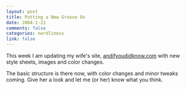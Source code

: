 ```yaml
--- 
layout: post
title: Putting a New Groove On
date: 2004-1-22
comments: false
categories: nerdliness
link: false
---
```

This week I am updating my wife's site, <a href="http://andifyoudidknow.com/" title="And if you did know?">andifyoudidknow.com</a> with new style sheets, images and color changes.

The basic structure is there now, with color changes and minor tweaks coming. Give her a look and let me (or her) know what you think.
